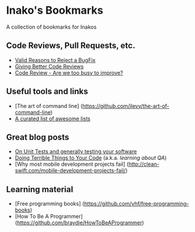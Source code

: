 # Inako's Bookmarks
A collection of bookmarks for Inakos

## Code Reviews, Pull Requests, etc.
- [Valid Reasons to Reject a BugFix](http://www.yegor256.com/2015/06/22/valid-reasons-to-reject-bug-fix.html)
- [Giving Better Code Reviews](https://medium.com/@mrjoelkemp/giving-better-code-reviews-16109e0fdd36#.kjths7g5p)
- [Code Review - Are we too busy to improve?](https://swifting.io/blog/2016/04/18/13-code-review-are-we-too-busy-to-improve/)
 
## Useful tools and links
- [The art of command line] (https://github.com/jlevy/the-art-of-command-line)
- [A curated list of awesome lists](https://github.com/sindresorhus/awesome)

## Great blog posts
- [On Unit Tests and generally testing your software](http://www.yegor256.com/2015/07/16/fools-dont-write-unit-tests.html)
- [Doing Terrible Things to Your Code](http://blog.codinghorror.com/doing-terrible-things-to-your-code/) (a.k.a. _learning about QA_)
- [Why most mobile development projects fail] (http://clean-swift.com/mobile-development-projects-fail/)

## Learning material
- [Free programming books] (https://github.com/vhf/free-programming-books) 
- [How To Be A Programmer] (https://github.com/braydie/HowToBeAProgrammer)
